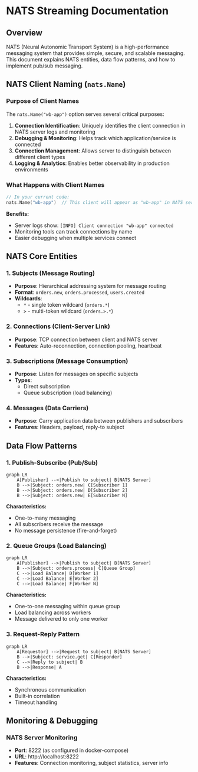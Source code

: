 # NATS Streaming Documentation

## Overview

NATS (Neural Autonomic Transport System) is a high-performance messaging system that provides simple, secure, and scalable messaging. This document explains NATS entities, data flow patterns, and how to implement pub/sub messaging.

## NATS Client Naming (`nats.Name`)

### Purpose of Client Names

The `nats.Name("wb-app")` option serves several critical purposes:

1. **Connection Identification**: Uniquely identifies the client connection in NATS server logs and monitoring
2. **Debugging & Monitoring**: Helps track which application/service is connected
3. **Connection Management**: Allows server to distinguish between different client types
4. **Logging & Analytics**: Enables better observability in production environments

### What Happens with Client Names

```go
// In your current code:
nats.Name("wb-app")  // This client will appear as "wb-app" in NATS server logs
```

**Benefits:**
- Server logs show: `[INFO] Client connection "wb-app" connected`
- Monitoring tools can track connections by name
- Easier debugging when multiple services connect

## NATS Core Entities

### 1. **Subjects** (Message Routing)
- **Purpose**: Hierarchical addressing system for message routing
- **Format**: `orders.new`, `orders.processed`, `users.created`
- **Wildcards**: 
  - `*` - single token wildcard (`orders.*`)
  - `>` - multi-token wildcard (`orders.>.*`)

### 2. **Connections** (Client-Server Link)
- **Purpose**: TCP connection between client and NATS server
- **Features**: Auto-reconnection, connection pooling, heartbeat

### 3. **Subscriptions** (Message Consumption)
- **Purpose**: Listen for messages on specific subjects
- **Types**: 
  - Direct subscription
  - Queue subscription (load balancing)

### 4. **Messages** (Data Carriers)
- **Purpose**: Carry application data between publishers and subscribers
- **Features**: Headers, payload, reply-to subject

## Data Flow Patterns

### 1. **Publish-Subscribe (Pub/Sub)**

```mermaid
graph LR
    A[Publisher] -->|Publish to subject| B[NATS Server]
    B -->|Subject: orders.new| C[Subscriber 1]
    B -->|Subject: orders.new| D[Subscriber 2]
    B -->|Subject: orders.new| E[Subscriber N]
```

**Characteristics:**
- One-to-many messaging
- All subscribers receive the message
- No message persistence (fire-and-forget)

### 2. **Queue Groups (Load Balancing)**

```mermaid
graph LR
    A[Publisher] -->|Publish to subject| B[NATS Server]
    B -->|Subject: orders.process| C[Queue Group]
    C -->|Load Balance| D[Worker 1]
    C -->|Load Balance| E[Worker 2]
    C -->|Load Balance| F[Worker N]
```

**Characteristics:**
- One-to-one messaging within queue group
- Load balancing across workers
- Message delivered to only one worker

### 3. **Request-Reply Pattern**

```mermaid
graph LR
    A[Requestor] -->|Request to subject| B[NATS Server]
    B -->|Subject: service.get| C[Responder]
    C -->|Reply to subject| B
    B -->|Response| A
```

**Characteristics:**
- Synchronous communication
- Built-in correlation
- Timeout handling



## Monitoring & Debugging

### NATS Server Monitoring
- **Port**: 8222 (as configured in docker-compose)
- **URL**: http://localhost:8222
- **Features**: Connection monitoring, subject statistics, server info